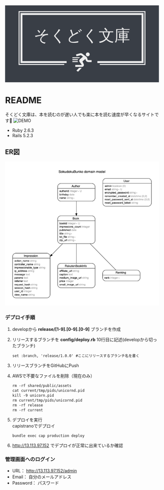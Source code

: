 ![LOGO](./public/images/ogp.png)
# README
そくどく文庫は、本を読むのが遅い人でも楽に本を読む速度が早くなるサイトです📖
![DEMO](https://raw.githubusercontent.com/wiki/toywonder/sokudoku-bunko/images/sokudoku-bunko.gif)

- Ruby 2.6.3
- Rails 5.2.3

## ER図
![ER図](./erd.png)

### デプロイ手順
1. developから **release/[1-9].[0-9].[0-9]** ブランチを作成

2. リリースするブランチを **config/deploy.rb** 10行目に記述(developから切ったブランチ)
    ```
    set :branch, 'release/1.0.0' #ここにリリースするブランチ名を書く
    ```

3. リリースブランチをGitHubにPush

4. AWSで不要なファイルを削除（現在のみ）
    ```
    rm -rf shared/public/assets
    cat current/tmp/pids/unicornd.pid
    kill -9 unicorn.pid
    rm current/tmp/pids/unicornd.pid
    rm -rf release
    rm -rf current
    ```

5. デプロイを実行  
capistranoでデプロイ
    ```
    bundle exec cap production deploy
    ```

6. http://13.113.97.152 でデプロイが正常に出来ているか確認

### 管理画面へのログイン
- URL： http://13.113.97.152/admin
- Email： 自分のメールアドレス
- Password： パスワード
